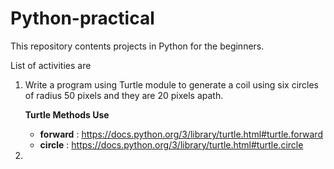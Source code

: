 # Python-practical
This repository contents projects in Python for the beginners.

List of activities are 

1. Write a program using Turtle module to generate a coil using six circles of radius 50 pixels and they are 20 pixels apath.
 
   **Turtle Methods Use**
   - **forward** : https://docs.python.org/3/library/turtle.html#turtle.forward
   - **circle**  : https://docs.python.org/3/library/turtle.html#turtle.circle
2. 
